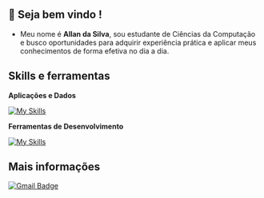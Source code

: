 ## 🛂 Seja bem vindo !

- Meu nome é <strong>Allan da Silva</strong>, sou estudante de Ciências da Computação e busco oportunidades para adquirir experiência prática e aplicar meus conhecimentos de forma efetiva no dia a dia.
  
## Skills e ferramentas
**Aplicações e Dados**

[![My Skills](https://skillicons.dev/icons?i=java,mysql,bootstrap,html,css)](https://skillicons.dev)

**Ferramentas de Desenvolvimento**

[![My Skills](https://skillicons.dev/icons?i=visualstudio,eclipse)](https://skillicons.dev)
## Mais informações
[![Gmail Badge](https://img.shields.io/badge/-allan.dasilvap2005@gmail.com-986DFF?style=flat-square&logo=Gmail&logoColor=white&link=mailto:allan.dasilvap2005@gmail.com)](allan.dasilvap2005@gmail.com)
